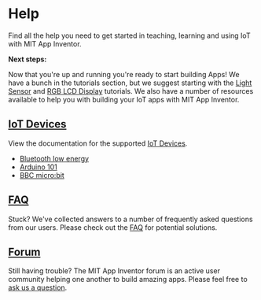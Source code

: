# Help
Find all the help you need to get started in teaching, learning and using IoT with MIT App Inventor.

__Next steps:__

Now that you're up and running you're ready to start building Apps! We have a bunch in the tutorials section, but we suggest starting with the <a href="/assets/howtos/MIT_App_Inventor_IoT_Light_Sensor.pdf" target="_blank">Light Sensor</a> and <a href="/assets/resources/MIT_App_Inventor_IoT_RgbLcd.pdf" target="_blank">RGB LCD Display</a> tutorials. We also have a number of resources available to help you with building your IoT apps with MIT App Inventor.

## [IoT Devices](#/devices/devicesintro)
View the documentation for the supported [IoT Devices](#/devices/devicesintro).

* [Bluetooth low energy](#/bluetoothle/bluetoothleintro)
* [Arduino 101](#/arduino101/arduino101intro)
* [BBC micro:bit](#/microbit/microbitintro)

## [FAQ](#/faq/faq)
Stuck? We've collected answers to a number of frequently asked questions from our users. Please check out the [FAQ](#/faq/faq) for potential solutions.

## <a href="https://groups.google.com/forum/#!forum/mitappinventortest" target="_blank">Forum</a>
Still having trouble? The MIT App Inventor forum is an active user community helping one another to build amazing apps. Please feel free to <a href="https://groups.google.com/forum/#!categories/mitappinventortest" target="_blank">ask us a question</a>.
